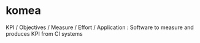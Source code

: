 komea
=====

KPI / Objectives / Measure / Effort / Application : Software to measure and produces KPI from CI systems
